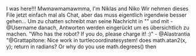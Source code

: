 I was here!!! Mwmawmamawmma, I'm Niklas and Niko
Wir nehmen dieses File jetzt einfach mal als Chat, aber das muss eigentlich irgendwie besser gehen...
Um zu chatten schreibt man seine Nachricht in "" und mit - @Username danach, Antworten werden eingerückt um es übersichtlich zu machen.
"Who has the robot? If you do, please charge it! :)" - @Alastrantia
"@Grattapitone: Nice work in turtlecoordinatesystem! does math.atan2(x, y); return in radians? Or why do you use math.degrees() then

